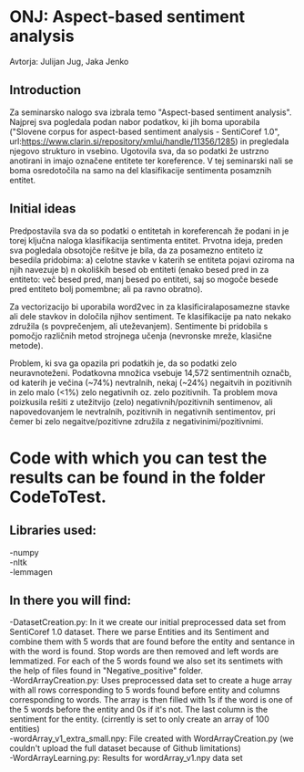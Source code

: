 # ONJ: Aspect-based sentiment analysis
Avtorja: Julijan Jug, Jaka Jenko

## Introduction
Za seminarsko nalogo sva izbrala temo "Aspect-based sentiment analysis". Najprej sva pogledala podan nabor podatkov, ki jih boma uporabila ("Slovene corpus for aspect-based sentiment analysis - SentiCoref 1.0", url:https://www.clarin.si/repository/xmlui/handle/11356/1285) in pregledala njegovo strukturo in vsebino. Ugotovila sva, da so podatki že ustrzno anotirani in imajo označene entitete ter koreference. V tej seminarski nali se boma osredotočila na samo na del klasifikacije sentimenta posamznih entitet.

## Initial ideas
Predpostavila sva da so podatki o entitetah in koreferencah že podani in je torej ključna naloga klasifikacija sentimenta entitet.
Prvotna ideja, preden sva pogledala obsotojče rešitve je bila, da za posamezno entiteto iz besedila pridobima:
a) celotne stavke v katerih se entiteta pojavi oziroma na njih navezuje
b) n okoliških besed ob entiteti (enako besed pred in za entiteto: več besed pred, manj besed po entiteti, saj so mogoče besede pred entiteto bolj pomembne; ali pa ravno obratno).

Za vectorizacijo bi uporabila word2vec in za klasificiralaposamezne stavke ali dele stavkov in določila njihov sentiment. Te klasifikacije pa nato nekako združila (s povprečenjem, ali uteževanjem). Sentimente bi pridobila s pomočjo različnih metod strojnega učenja (nevronske mreže, klasične metode).

Problem, ki sva ga opazila pri podatkih je, da so podatki zelo neuravnoteženi. Podatkovna množica vsebuje 14,572 sentimentnih označb, od katerih je večina (~74%) nevtralnih, nekaj (~24%) negaitvih in pozitivnih in zelo malo (<1%) zelo negativnih oz. zelo pozitivnih. Ta problem mova poizkusila rešiti z utežitvijo (zelo) negativnih/pozitivnih sentimenov, ali napovedovanjem le nevtralnih, pozitivnih in negativnih sentimentov, pri čemer bi zelo negaitve/pozitivne združila z negativinimi/pozitivnimi.


# Code with which you can test the results can be found in the folder CodeToTest.

## Libraries used:
-numpy  
-nltk  
-lemmagen

## In there you will find:
-DatasetCreation.py: In it we create our initial preprocessed data set from SentiCoref 1.0 dataset. There we parse
Entities and its Sentiment and combine them with 5 words that are found before the entity and sentance in with the word
is found. Stop words are then removed and left words are lemmatized. For each of the 5 words found we also set its
sentimets  with the help of files found in "Negative_positive" folder.  
-WordArrayCreation.py: Uses preprocessed data set to create a huge array with all rows corresponding to 5 words found
before entity and columns corresponding to words. The array is then filled with 1s if the word is one of the 5 words
before the entity and 0s if it's not. The last column is the sentiment for the entity. (cirrently is set to only create
an array of 100 entities)  
-wordArray_v1_extra_small.npy: File created with WordArrayCreation.py  (we couldn't upload the 
full dataset because of Github limitations)  
-WordArrayLearning.py: Results for wordArray_v1.npy data set